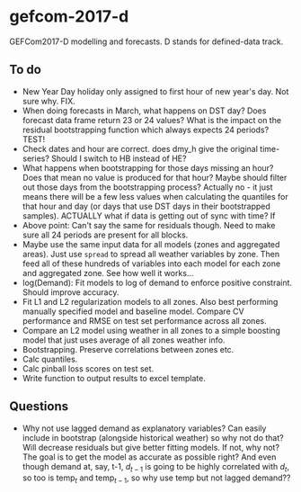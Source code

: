 # gefcom-2017-d
GEFCom2017-D modelling and forecasts. D stands for defined-data track.

## To do

* New Year Day holiday only assigned to first hour of new year's day. Not sure why. FIX.
* When doing forecasts in March, what happens on DST day? Does forecast data frame return 23 or 24 values? What is the impact on the residual bootstrapping function which always expects 24 periods? TEST!
* Check dates and hour are correct. does dmy_h give the original time-series? Should I switch to HB instead of HE?
* What happens when bootstrapping for those days missing an hour? Does that mean no value is produced for that hour? Maybe should filter out those days from the bootstrapping process? Actually no - it just means there will be a few less values when calculating the quantiles for that hour and day (or days that use DST days in their bootstrapped samples). ACTUALLY what if data is getting out of sync with time? If
* Above point: Can't say the same for residuals though. Need to make sure all 24 periods are present for all blocks.
* Maybe use the same input data for all models (zones and aggregated areas). Just use `spread` to spread all weather variables by zone. Then feed all of these hundreds of variables into each model for each zone and aggregated zone. See how well it works...
* log(Demand): Fit models to log of demand to enforce positive constraint. Should improve accuracy.
* Fit L1 and L2 regularization models to all zones. Also best performing manually specified model and baseline model. Compare CV performance and RMSE on test set performance across all zones.
* Compare an L2 model using weather in all zones to a simple boosting model that just uses average of all zones weather info.
* Bootstrapping. Preserve correlations between zones etc.
* Calc quantiles.
* Calc pinball loss scores on test set.
* Write function to output results to excel template.



## Questions

* Why not use lagged demand as explanatory variables? Can easily include in bootstrap (alongside historical weather) so why not do that? Will decrease residuals but give better fitting models. If not, why not? The goal is to get the model as accurate as possible right? And even though demand at, say, t-1, $d_{t-1}$ is going to be highly correlated with $d_t$, so too is $\text{temp}_t$ and $\text{temp}_{t-1}$, so why use temp but not lagged demand??
